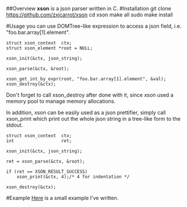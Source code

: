 ##Overview
**xson** is a json parser written in C.
#Installation
    git clone https://github.com/zxjcarrot/xson
    cd xson
    make all
    sudo make install

#Usage
you can use DOMTree-like expression to access a json field, i.e. "foo.bar.array[1].element".

    struct xson_context  ctx;
	struct xson_element *root = NULL;

    xson_init(&ctx, json_string);
    
    xson_parse(&ctx, &root);

    xson_get_int_by_expr(root, "foo.bar.array[1].element", &val);
    xson_destroy(&ctx);

Don't forget to call xson_destroy after done with it, since xson used a memory pool to manage memory allocations. 

In addition, xson can be easily used as a json prettifier, simply call xson_print which print out the whole json string in a tree-like form to the stdout.
	
	struct xson_context  ctx;
	int                  ret;

    xson_init(&ctx, json_string);
    
    ret = xson_parse(&ctx, &root);

    if (ret == XSON_RESULT_SUCCESS)
    	xson_print(&ctx, 4);/* 4 for indentation */

    xson_destroy(&ctx);
#Example
[Here](https://github.com/zxjcarrot/xson/tree/master/example) is a small example I've written.